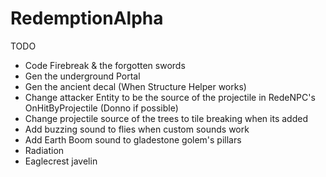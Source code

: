 # RedemptionAlpha

TODO

- Code Firebreak & the forgotten swords
- Gen the underground Portal
- Gen the ancient decal (When Structure Helper works)
- Change attacker Entity to be the source of the projectile in RedeNPC's OnHitByProjectile (Donno if possible)
- Change projectile source of the trees to tile breaking when its added
- Add buzzing sound to flies when custom sounds work
- Add Earth Boom sound to gladestone golem's pillars
- Radiation
- Eaglecrest javelin 
